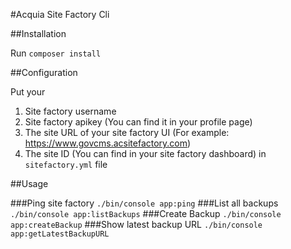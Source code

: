 #Acquia Site Factory Cli

##Installation

Run ```composer install```

##Configuration

Put your 
1. Site factory username
2. Site factory apikey (You can find it in your profile page)
3. The site URL of your site factory UI (For example: https://www.govcms.acsitefactory.com)
4. The site ID (You can find in your site factory dashboard)
in ```sitefactory.yml``` file

##Usage

###Ping site factory
```./bin/console app:ping```
###List all backups
```./bin/console app:listBackups```
###Create Backup
```./bin/console app:createBackup```
###Show latest backup URL
```./bin/console app:getLatestBackupURL```
